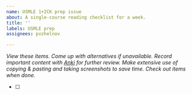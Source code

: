 ```yaml
---
name: USMLE 1+2CK prep issue
about: A single-course reading checklist for a week.
title: ''
labels: USMLE prep
assignees: pvzhelnov

---
```


_View these items. Come up with alternatives if unavailable. Record important content with [Anki](https://ankiweb.net/) for further review. Make extensive use of copying & pasting and taking screenshots to save time. Check out items when done._

- [ ]

